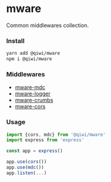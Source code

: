 # mware
Common middlewares collection.

### Install
```bash
yarn add @qiwi/mware
npm i @qiwi/mware
```

### Middlewares
* [mware-mdc](./packages/mware-mdc/README.md)
* [mware-logger](./packages/mware-logger/README.md)
* [mware-crumbs](./packages/mware-crumbs/README.md)
* [mware-cors](./packages/mware-cors/README.md)

### Usage
```javascript
import {cors, mdc} from '@qiwi/mware'
import express from 'express'

const app = express()

app.use(cors())
app.use(mdc())
app.listen(...)
```